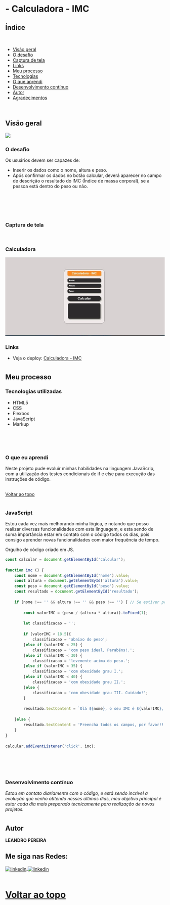 <div id="top">

# - Calculadora - IMC

## Índice

<br>

- [Visão geral](#visão-geral)
- [O desafio](#the-challenge)
- [Captura de tela](#captura-de-tela)
- [Links](#links)
- [Meu processo](#meu-processo)
- [Tecnologias](#tecnologias-utilizadas)
- [O que aprendi](#o-que-eu-aprendi)
- [Desenvolvimento contínuo](#desenvolvimento-contínuo)
- [Autor](#autor)
- [Agradecimentos](#agradecimentos)

<br>

## Visão geral
![](./meuprocesso.jpg)
### O desafio

Os usuários devem ser capazes de:

- Inserir os dados como o nome, altura e peso.
- Após confirmar os dados no botão calcular, deverá aparecer no campo de descrição o resultado do IMC (Índice de massa corporal), se a pessoa está dentro do peso ou não.
<br>
<br>
<br>
<h1>

### Captura de tela
<br>

<h3>Calculadora</h3>
<div align="center">
  <img src="assets/image/img-calculadora.jpeg"/>
</div>



### Links


- Veja o deploy: [Calculadora - IMC](https://js-imc-calculadora.netlify.app/)

<h1></h1>

## Meu processo

### Tecnologias utilizadas

- HTML5 
- CSS 
- Flexbox
- JavaScript 
- Markup
<br>
<br>
<h1>

### O que eu aprendi

Neste projeto pude evoluir minhas habilidades na linguagem JavaScrip, com a utilização dos testes condicionais de if e else para execução das instruções de código.
<br>
<br>

<a href="#top"> Voltar ao topo</a>
<h1>


### JavaScript

Estou cada vez mais melhorando minha lógica, e notando que posso realizar diversas funcionalidades com esta linguagem, e esta sendo de suma importância estar em contato com o código todos os dias, pois consigo aprender novas funcionalidades com maior frequência de tempo.  

Orgulho de código criado em JS.

```js
const calcular = document.getElementById('calcular');

function imc () {
    const nome = document.getElementById('nome').value;
    const altura = document.getElementById('altura').value;
    const peso = document.getElementById('peso').value;
    const resultado = document.getElementById('resultado');

    if (nome !== '' && altura !== '' && peso !== '') { // Se estiver preenchido

        const valorIMC = (peso / (altura * altura)).toFixed(1);

        let classificacao = '';

        if (valorIMC < 18.5){
            classificacao = 'abaixo do peso';
        }else if (valorIMC < 25) {
            classificacao = 'com peso ideal, Parabéns!.';
        }else if (valorIMC < 30) {
            classificacao = 'levemente acima do peso.'; 
        }else if (valorIMC < 35) {
            classificacao = 'com obesidade grau I.'; 
        }else if (valorIMC < 40) {
            classificacao = 'com obesidade grau II.'; 
        }else {
            classificacao = 'com obesidade grau III. Cuidado!'; 
        }   
           
        resultado.textContent = `Olá ${nome}, o seu IMC é ${valorIMC}, e você está ${classificacao}`;

    }else {
        resultado.textContent = 'Preencha todos os campos, por favor!!';
    }
}

calcular.addEventListener('click', imc);
```
<h1>

<br>

### Desenvolvimento contínuo

*Estou em contato diariamente com o código, e está sendo incrível a evolução que venho obtendo nesses últimos dias, meu objetivo principal é estar cada dia mais preparado tecnicamente para realização de novos projetos.*

<h1>


## Autor 

**LEANDRO PEREIRA**

## Me siga nas Redes:

<a href="https://linkedin.com/in/leandropereira-dev/" target="_blank">
    <img align="center" src="https://img.shields.io/badge/LinkedIn-0077B5?style=for-the-badge&logo=linkedin&logoColor=white" alt="linkedin"/>
</a>
<a href="https://www.instagram.com/le_codigo/" target="_blank">
    <img align="center" src="https://img.shields.io/badge/Instagram-E4405F?style=for-the-badge&logo=instagram&logoColor=white/le_codigo" alt="linkedin"/>
</a> 

<br>
<br>
<h1>
<a href="#top">Voltar ao topo</a>